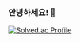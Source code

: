 ### 안녕하세요! 👋

[![Solved.ac Profile](http://mazassumnida.wtf/api/v2/generate_badge?boj=jenny00513)](https://solved.ac/jenny00513/)
